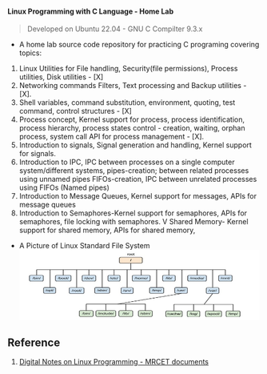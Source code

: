 #### Linux Programming with C Language - Home Lab

> Developed on Ubuntu 22.04 - GNU C Compilter 9.3.x

- A home lab source code repository for practicing C programing covering topics:
1. Linux Utilities for File handling, Security(file permissions), Process utilities, Disk utilities - [X]
2. Networking commands Filters, Text processing and Backup utilities - [X].
3. Shell variables, command substitution, environment, quoting, test command, control structures - [X]
4. Process concept, Kernel support for process, process identification, process hierarchy, process states control - creation, waiting, orphan process, system call API for process management - [X].
5. Introduction to signals, Signal generation and handling, Kernel support for signals.
6. Introduction to IPC, IPC between processes on a single computer system/different systems, pipes-creation; between related processes using unnamed pipes FIFOs-creation, IPC between unrelated processes using FIFOs
(Named pipes)
7. Introduction to Message Queues, Kernel support for messages, APIs for message queues
8. Introduction to Semaphores-Kernel support for semaphores, APIs for semaphores, file locking with semaphores.
V
Shared Memory- Kernel support for shared memory, APIs for
shared memory,

- A Picture of Linux Standard File System
![Linux Standard File System](/assets/linux-fs.jpg)

## Reference
1. [Digital Notes on Linux Programming - MRCET documents](https://mrcet.com/downloads/digital_notes/IT/LINUX%20PROGRAMMING%20(R15A0527).pdf)